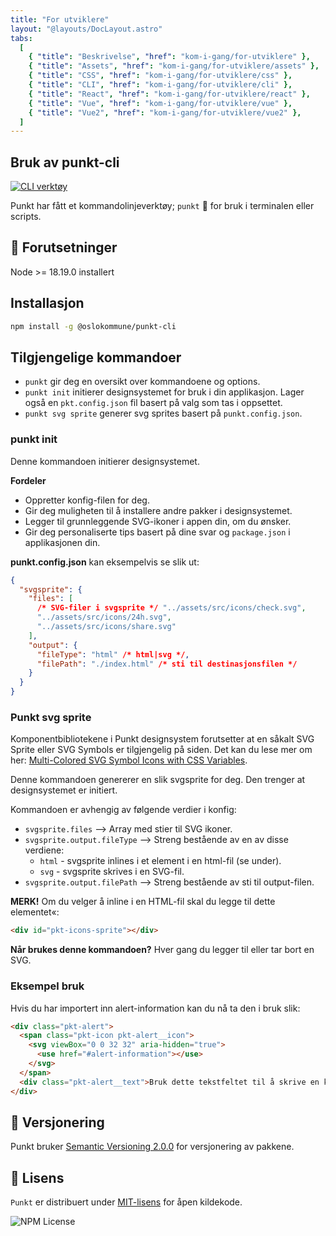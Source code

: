 ```yaml
---
title: "For utviklere"
layout: "@layouts/DocLayout.astro"
tabs:
  [
    { "title": "Beskrivelse", "href": "kom-i-gang/for-utviklere" },
    { "title": "Assets", "href": "kom-i-gang/for-utviklere/assets" },
    { "title": "CSS", "href": "kom-i-gang/for-utviklere/css" },
    { "title": "CLI", "href": "kom-i-gang/for-utviklere/cli" },
    { "title": "React", "href": "kom-i-gang/for-utviklere/react" },
    { "title": "Vue", "href": "kom-i-gang/for-utviklere/vue" },
    { "title": "Vue2", "href": "kom-i-gang/for-utviklere/vue2" },
  ]
---
```


<!--
alt under her skal genereres fra ./packages/cli/README.md,
alle endringer du gjør vil overskrives
-->

<!-- START CONTENT -->

## Bruk av punkt-cli

<a href="https://www.npmjs.com/package/@oslokommune/punkt-cli" target="_blank"><img src="https://img.shields.io/npm/v/@oslokommune/punkt-cli?logo=node.js&label=cli&style=for-the-badge&color=339933" alt="CLI verktøy" /></a>

Punkt har fått et kommandolinjeverktøy; `punkt` 🥳 for bruk i
terminalen eller scripts.

## 📝 Forutsetninger

Node >= 18.19.0 installert

## Installasjon

```sh
npm install -g @oslokommune/punkt-cli
```

## Tilgjengelige kommandoer

- `punkt` gir deg en oversikt over kommandoene og options.
- `punkt init` initierer designsystemet for bruk i din applikasjon.
  Lager også en `pkt.config.json` fil basert på valg som tas i oppsettet.
- `punkt svg sprite` generer svg sprites basert på `punkt.config.json`.

### punkt init

Denne kommandoen initierer designsystemet.

**Fordeler**

- Oppretter konfig-filen for deg.
- Gir deg muligheten til å installere andre pakker i designsystemet.
- Legger til grunnleggende SVG-ikoner i appen din, om du ønsker.
- Gir deg personaliserte tips basert på dine svar og `package.json` i applikasjonen
  din.

**punkt.config.json** kan eksempelvis se slik ut:

```json
{
  "svgsprite": {
    "files": [
      /* SVG-filer i svgsprite */ "../assets/src/icons/check.svg",
      "../assets/src/icons/24h.svg",
      "../assets/src/icons/share.svg"
    ],
    "output": {
      "fileType": "html" /* html|svg */,
      "filePath": "./index.html" /* sti til destinasjonsfilen */
    }
  }
}
```

### Punkt svg sprite

Komponentbibliotekene i Punkt designsystem forutsetter at en såkalt SVG Sprite eller
SVG Symbols er tilgjengelig på siden. Det kan du lese mer om her:
[Multi-Colored SVG Symbol Icons with CSS Variables](https://frontstuff.io/multi-colored-svg-symbol-icons-with-css-variables).

Denne kommandoen genererer en slik svgsprite for deg. Den trenger at
designsystemet er initiert.

Kommandoen er avhengig av følgende verdier i konfig:

- `svgsprite.files` --> Array med stier til SVG ikoner.
- `svgsprite.output.fileType` --> Streng bestående av en av disse verdiene:
  - `html` - svgsprite inlines i et element i en html-fil (se under).
  - `svg` - svgsprite skrives i en SVG-fil.
- `svgsprite.output.filePath` --> Streng bestående av sti til output-filen.

**MERK!** Om du velger å inline i en HTML-fil skal du legge til dette elementet«:

```html
<div id="pkt-icons-sprite"></div>
```

**Når brukes denne kommandoen?** Hver gang du legger til eller tar bort en SVG.

### Eksempel bruk

Hvis du har importert inn alert-information kan du nå ta den i bruk slik:

```html
<div class="pkt-alert">
  <span class="pkt-icon pkt-alert__icon">
    <svg viewBox="0 0 32 32" aria-hidden="true">
      <use href="#alert-information"></use>
    </svg>
  </span>
  <div class="pkt-alert__text">Bruk dette tekstfeltet til å skrive en kort varsling.</div>
</div>
```

## 🔢 Versjonering

Punkt bruker [Semantic Versioning 2.0.0](https://semver.org/spec/v2.0.0.html) for versjonering av pakkene.

## 👮 Lisens

`Punkt` er distribuert under [MIT-lisens](https://github.com/oslokommune/punkt/blob/main/packages/cli/LICENSE) for åpen kildekode.

![NPM License](https://img.shields.io/npm/l/@oslokommune/punkt-cli?style=for-the-badge)

<!-- END CONTENT-->
